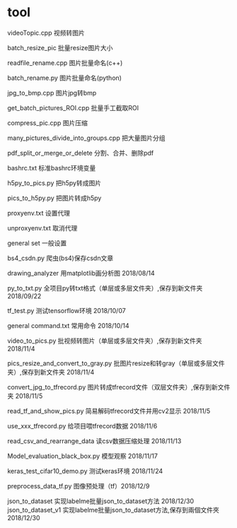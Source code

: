 ﻿# tool
videoTopic.cpp 视频转图片

batch_resize_pic 批量resize图片大小

readfile_rename.cpp 图片批量命名(c++)

batch_rename.py 图片批量命名(python)

jpg_to_bmp.cpp 图片jpg转bmp

get_batch_pictures_ROI.cpp 批量手工截取ROI

compress_pic.cpp 图片压缩

many_pictures_divide_into_groups.cpp 把大量图片分组

pdf_split_or_merge_or_delete 分割、合并、删除pdf

bashrc.txt 标准bashrc环境变量

h5py_to_pics.py 把h5py转成图片

pics_to_h5py.py 把图片转成h5py

proxyenv.txt 设置代理

unproxyenv.txt 取消代理

general set 一般设置

bs4_csdn.py 爬虫(bs4)保存csdn文章

drawing_analyzer 用matplotlib画分析图 2018/08/14

py_to_txt.py  全项目py转txt格式（单层或多层文件夹）,保存到新文件夹 2018/09/22

tf_test.py 测试tensorflow环境 2018/10/07

general command.txt 常用命令 2018/10/14

video_to_pics.py 批视频转图片（单层或多层文件夹）,保存到新文件夹 2018/11/4

pics_resize_and_convert_to_gray.py 批图片resize和转gray（单层或多层文件夹）,保存到新文件夹 2018/11/4

convert_jpg_to_tfrecord.py 图片转成tfrecord文件（双层文件夹）,保存到新文件夹 2018/11/5

read_tf_and_show_pics.py 简易解码tfrecord文件并用cv2显示 2018/11/5

use_xxx_tfrecord.py 给项目喂tfrecord数据  2018/11/6

read_csv_and_rearrange_data 读csv数据压缩处理  2018/11/13

Model_evaluation_black_box.py 模型观察 2018/11/17

keras_test_cifar10_demo.py 测试keras环境 2018/11/24

preprocess_data_tf.py 图像预处理（tf）2018/12/9

json_to_dataset 实现labelme批量json_to_dataset方法 2018/12/30
json_to_dataset_v1 实现labelme批量json_to_dataset方法,保存到兩個文件夾 2018/12/30
